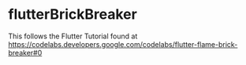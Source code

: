 # flutterBrickBreaker
This follows the Flutter Tutorial found at https://codelabs.developers.google.com/codelabs/flutter-flame-brick-breaker#0

